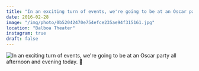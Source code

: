 ```yaml
---
title: "In an exciting turn of events, we're going to be at an Oscar party all afternoon and evening today. 💪"
date: 2016-02-28
image: "/img/photo/0b52042470e754efce235ae94f315161.jpg"
location: "Balboa Theater"
instagram: true
draft: false
---
```


![In an exciting turn of events, we're going to be at an Oscar party all afternoon and evening today. 💪](/img/photo/0b52042470e754efce235ae94f315161.jpg)
